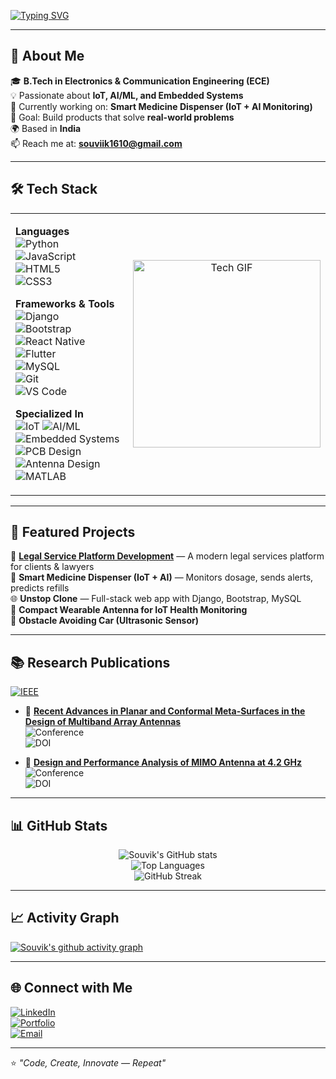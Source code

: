 <!-- Typing animation banner -->
[![Typing SVG](https://readme-typing-svg.herokuapp.com?font=Fira+Code&size=24&pause=1000&color=00F7FF&center=true&vCenter=true&width=800&lines=Hi+there%2C+I'm+Souvik+Sikder+%F0%9F%91%8B;Electronics+%26+Communication+Engineer;IoT+%7C+AI%2FML+Enthusiast;Full+Stack+Developer;Tech+Innovator)](https://git.io/typing-svg)

---

## 🚀 About Me  

🎓 **B.Tech in Electronics & Communication Engineering (ECE)**  
💡 Passionate about **IoT, AI/ML, and Embedded Systems**  
🔭 Currently working on: **Smart Medicine Dispenser (IoT + AI Monitoring)**  
🎯 Goal: Build products that solve **real-world problems**  
🌍 Based in **India**  
📫 Reach me at: **souviik1610@gmail.com**  

---

## 🛠 Tech Stack  

<table>
<tr>
<td>

**Languages**  
![Python](https://img.shields.io/badge/Python-3776AB?style=for-the-badge&logo=python&logoColor=white)  
![JavaScript](https://img.shields.io/badge/JavaScript-F7DF1E?style=for-the-badge&logo=javascript&logoColor=black)  
![HTML5](https://img.shields.io/badge/HTML5-E34F26?style=for-the-badge&logo=html5&logoColor=white)  
![CSS3](https://img.shields.io/badge/CSS3-1572B6?style=for-the-badge&logo=css3&logoColor=white)  

**Frameworks & Tools**  
![Django](https://img.shields.io/badge/Django-092E20?style=for-the-badge&logo=django&logoColor=white)  
![Bootstrap](https://img.shields.io/badge/Bootstrap-7952B3?style=for-the-badge&logo=bootstrap&logoColor=white)  
![React Native](https://img.shields.io/badge/React%20Native-61DAFB?style=for-the-badge&logo=react&logoColor=black)  
![Flutter](https://img.shields.io/badge/Flutter-02569B?style=for-the-badge&logo=flutter&logoColor=white)  
![MySQL](https://img.shields.io/badge/MySQL-4479A1?style=for-the-badge&logo=mysql&logoColor=white)  
![Git](https://img.shields.io/badge/Git-F05032?style=for-the-badge&logo=git&logoColor=white)  
![VS Code](https://img.shields.io/badge/VS%20Code-007ACC?style=for-the-badge&logo=visualstudiocode&logoColor=white)  

**Specialized In**  
![IoT](https://img.shields.io/badge/IoT-FF6F00?style=for-the-badge&logo=internetofthings&logoColor=white)
![AI/ML](https://img.shields.io/badge/AI%2FML-8E44AD?style=for-the-badge&logo=tensorflow&logoColor=white)
![Embedded Systems](https://img.shields.io/badge/Embedded%20Systems-1F618D?style=for-the-badge&logo=arduino&logoColor=white)
![PCB Design](https://img.shields.io/badge/PCB%20Design-117A65?style=for-the-badge&logo=kicad&logoColor=white)
![Antenna Design](https://img.shields.io/badge/Antenna%20Design-34495E?style=for-the-badge&logo=signal&logoColor=white)
![MATLAB](https://img.shields.io/badge/MATLAB-FF5733?style=for-the-badge&logo=mathworks&logoColor=white)
 

</td>
<td align="center">
<img src="https://media.giphy.com/media/qgQUggAC3Pfv687qPC/giphy.gif" width="300" alt="Tech GIF">
</td>
</tr>
</table>


---

## 📌 Featured Projects  
💼 **[Legal Service Platform Development](https://lexesh-associates-co.netlify.app/)** — A modern legal services platform for clients & lawyers  
💊 **Smart Medicine Dispenser (IoT + AI)** — Monitors dosage, sends alerts, predicts refills  
🌐 **Unstop Clone** — Full-stack web app with Django, Bootstrap, MySQL  
📡 **Compact Wearable Antenna for IoT Health Monitoring**  
🚗 **Obstacle Avoiding Car (Ultrasonic Sensor)**  

---

## 📚 Research Publications  

[![IEEE](https://img.shields.io/badge/IEEE-Publication-blue?style=for-the-badge&logo=ieee)](https://ieeexplore.ieee.org)  

- 📄 **[Recent Advances in Planar and Conformal Meta-Surfaces in the Design of Multiband Array Antennas](https://ieeexplore.ieee.org/document/10423473)**  
  ![Conference](https://img.shields.io/badge/Conference-IEEE%20Xplore-green?style=flat-square)  
  ![DOI](https://img.shields.io/badge/DOI-10.1109%2FICCMC61276.2024.10423473-red?style=flat-square)  

- 📄 **[Design and Performance Analysis of MIMO Antenna at 4.2 GHz](https://ieeexplore.ieee.org/document/10423473)**  
  ![Conference](https://img.shields.io/badge/Conference-IEEE%20Xplore-green?style=flat-square)  
  ![DOI](https://img.shields.io/badge/DOI-10.1109%2FICCMC61276.2024.10423473-red?style=flat-square)  

---

## 📊 GitHub Stats  
<div align="center">
  
![Souvik's GitHub stats](https://github-readme-stats.vercel.app/api?username=Souvik1610&show_icons=true&theme=tokyonight)  
![Top Languages](https://github-readme-stats.vercel.app/api/top-langs/?username=Souvik1610&layout=compact&theme=tokyonight)  
![GitHub Streak](https://streak-stats.demolab.com?user=Souvik1610&theme=tokyonight)  

</div>

---

## 📈 Activity Graph  
[![Souvik's github activity graph](https://github-readme-activity-graph.vercel.app/graph?username=Souvik1610&theme=tokyo-night)](https://github.com/Souvik1610)

---

## 🌐 Connect with Me  
[![LinkedIn](https://img.shields.io/badge/LinkedIn-blue?style=for-the-badge&logo=linkedin)](https://www.linkedin.com/in/souvik-sikder-5ba82b193)  
[![Portfolio](https://img.shields.io/badge/Portfolio-black?style=for-the-badge&logo=githubpages)](https://your-portfolio-link.com)  
[![Email](https://img.shields.io/badge/Email-red?style=for-the-badge&logo=gmail&logoColor=white)](mailto:souviik1610@gmail.com)  

---

⭐ *"Code, Create, Innovate — Repeat"* 
